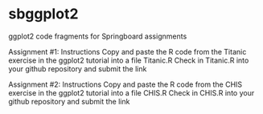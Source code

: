 # sbggplot2
ggplot2 code fragments for Springboard assignments

Assignment #1:
Instructions
Copy and paste the R code from the Titanic exercise in the ggplot2 tutorial into a file Titanic.R
Check in Titanic.R into your github repository and submit the link

Assignment #2:
Instructions
Copy and paste the R code from the CHIS exercise in the ggplot2 tutorial into a file CHIS.R
Check in CHIS.R into your github repository and submit the link
